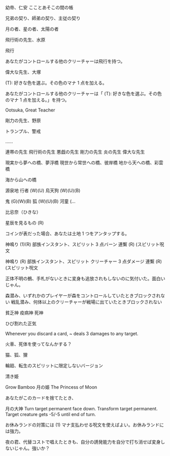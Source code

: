 幼帝、仁安
こことあそこの間の帳


兄弟の契り、師弟の契り、主従の契り

月の者、星の者、太陽の者


飛行術の先生、水原

飛行

あなたがコントロールする他のクリーチャーは飛行を持つ。


偉大な先生、大塚

(T): 好きな色を選ぶ。その色のマナ 1 点を加える。

あなたがコントロールする他のクリーチャーは「 (T): 好きな色を選ぶ。その色のマナ 1 点を加える。」を持つ。

Ootsuka, Great Teacher


剛力の先生、野原

トランプル、警戒

……


連帯の先生
飛行術の先生
悪戯の先生
剛力の先生
炎の先生
偉大な先生


現実から夢への橋、夢浮橋
現世から常世への橋、彼岸橋
地から天への橋、彩雲橋


海から山への橋

源泉地
行者 (W)(U)
烏天狗 (W)(U)(B)


鬼 (G)(W)(B)
狐 (W)(U)(B)
河童 (...


比忌奈（ひきな）

星辰を見るもの (R)

コインが表だった場合、あなたは土地 1 つをアンタップする。

神鳴り (1)(R)
部族インスタント、スピリット
3 点バーン
連繫 (R) (スピリット呪文

神鳴り (R)
部族インスタント、スピリット
クリーチャー 3 点ダメージ
連繫 (R) (スピリット呪文


正体不明の鵺、手札がないときに変身も追放されもしないのに気付いた。面白いじゃん。

森潜み、いずれかのプレイヤーが森をコントロールしていたときブロックされない
戦乱潜み、何体以上のクリーチャーが戦場に出ていたときブロックされない

貧乏神 疫病神 死神


ひび割れた正気

Whenever you discard a card, ~ deals 3 damages to any target.

火車、死体を使ってなんかする？

猫、狐、狸

輪廻、転生のスピリットに限定しないバージョン

清き姫

Grow Bamboo
月の姫
The Princess of Moon

あなたがこのカードを捨てたとき、


月の大神
Turn target permanent face down.
Transform target permanent.
Target creature gets -5/-5 until end of turn.


お休みランドの対策には (1) マナ支払わせる呪文を使えばよい。お休みランドには強力。

夜の君、代替コストで唱えたときも、自分の誘発能力を自分で打ち消せば変身しないじゃん。強いか？
